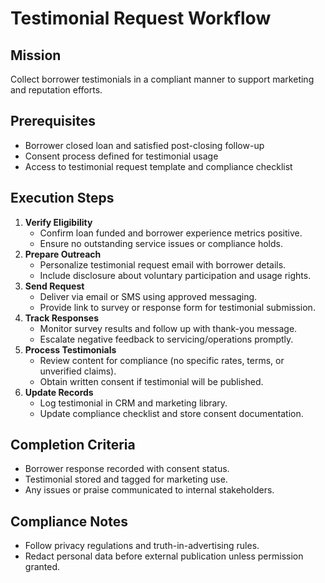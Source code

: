 <!-- Powered by BMAD™ Core -->

# Testimonial Request Workflow

## Mission

Collect borrower testimonials in a compliant manner to support marketing and reputation efforts.

## Prerequisites

- Borrower closed loan and satisfied post-closing follow-up
- Consent process defined for testimonial usage
- Access to testimonial request template and compliance checklist

## Execution Steps

1. **Verify Eligibility**
   - Confirm loan funded and borrower experience metrics positive.
   - Ensure no outstanding service issues or compliance holds.
2. **Prepare Outreach**
   - Personalize testimonial request email with borrower details.
   - Include disclosure about voluntary participation and usage rights.
3. **Send Request**
   - Deliver via email or SMS using approved messaging.
   - Provide link to survey or response form for testimonial submission.
4. **Track Responses**
   - Monitor survey results and follow up with thank-you message.
   - Escalate negative feedback to servicing/operations promptly.
5. **Process Testimonials**
   - Review content for compliance (no specific rates, terms, or unverified claims).
   - Obtain written consent if testimonial will be published.
6. **Update Records**
   - Log testimonial in CRM and marketing library.
   - Update compliance checklist and store consent documentation.

## Completion Criteria

- Borrower response recorded with consent status.
- Testimonial stored and tagged for marketing use.
- Any issues or praise communicated to internal stakeholders.

## Compliance Notes

- Follow privacy regulations and truth-in-advertising rules.
- Redact personal data before external publication unless permission granted.

